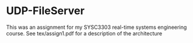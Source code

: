 # UDP-FileServer

This was an assignment for my SYSC3303 real-time systems engineering course. See tex/assign1.pdf for a description of the architecture 
